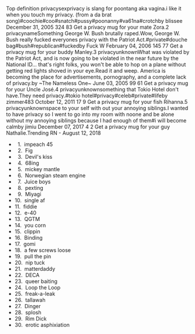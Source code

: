 Top definition privacysexprivacy is slang for poontang aka vagina.i like it when you touch my privacy. (from a da brat song)#coochie#coo#snatch#pussy#poonanny#va61na#crotchby blissee December 31, 2005 324 83 Get a privacy mug for your mate Zora.2 privacynameSomething George W. Bush brutally raped.Wow, George W. Bush really fucked everyones privacy with the Patriot Act.#private#douche bag#bush#republican#fuckedby Fuck W February 04, 2006 145 77 Get a privacy mug for your buddy Manley.3 privacyunknownWhat was violated by the Patriot Act, and is now going to be violated in the near future by the National ID... that's right folks, you won't be able to hop on a plane without getting red lights shoved in your eye.Read it and weep. America is becoming the place for advertisements, pornography, and a complete lack of privacy.by ~The Nameless One~ June 03, 2005 99 61 Get a privacy mug for your Uncle José.4 privacyunknownsomething that Tokio Hotel don't have.They need privacy.#tokio hotel#privacy#celeb#private#lifeby zimmer483 October 12, 2011 17 9 Get a privacy mug for your fish Rihanna.5 privacyunknownspace to your self with out your annoying siblings.I wanted to have privacy so I went to go into my room with noone and be alone without my annoying siblings because I had enough of them#i will become calmby jimiu December 07, 2017 4 2 Get a privacy mug for your guy Nathalie.Trending RN - August 12, 2018

*     1.  impeach 45
*     2.  Fig
*     3.  Devil's kiss
*     4.  68ing
*     5.  mickey mantle
*     6.  Norwegian steam engine
*     7.  Juice boys
*     8.  pexting
*     9.  Miyagi
*   10.  single af
*   11.  fiddie
*   12.  e-40
*   13.  QGTM
*   14.  you corn
*   15.  clippin
*   16.  Binding
*   17.  gomi
*   18.  a few screws loose
*   19.  pull the pin
*   20.  nip tuck
*   21.  matterdaddy
*   22.  DECA
*   23.  queer baiting
*   24.  Loop the Loop
*   25.  freak-a-leak
*   26.  tallawah
*   27.  Dinger
*   28.  splosh
*   29.  Rim Dick
*   30.  erotic asphixiation